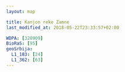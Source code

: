 ```yaml
---
layout: map

title: Kanjon reke Zamne
last_modified_at: 2018-05-22T23:33:57+02:00

WDPA: [328909]
BioRaS: [95]
geoSrbija:
  L1_183: [24]
  L1_362: [63]
---
```

